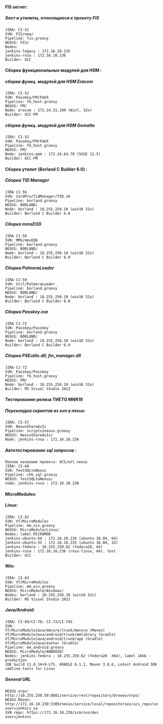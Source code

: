 #### FIS server:
##### Хост и утилиты, относящиеся к проекту FIS
```
JIRA: CI-51
SVN: FIS/new/
Pipeline: fis.groovy
NEXUS: FIS/
Nodes:
jenkins-legacy : 172.16.10.235
jenkins-rosa : 172.16.10.236
Builder: GCC
```
#### Сборка функциональных модулей для HSM :
##### сборка функц. модулей для HSM Eracom
```
JIRA: CI-52
SVN: PassKey/FM/FmUX
Pipeline: fm_host.groovy
NEXUS: FM/
Node: eracom : 172.24.31.199 (Win7, 32x)
Builder: GCC-FM
```
##### сборка функц. модулей для HSM Gemalto
```
JIRA: CI-52
SVN: PassKey/FM/FmUX
Pipeline: fm_host.groovy
NEXUS: FM/
Node: jenkins-gem : 172.16.64.70 (SUSE 12.5)
Builder: GCC-FM
```
#### Сборка утилит (Borland C Builder 6.0) : 
##### Cборка TID Manager
```
JIRA CI-56
SVN: CardPro/TidManager/TID_v6
Pipeline: borland.groovy
NEXUS: BORLAND/
Node: borland : 10.255.250.10 (win10 32x)
Builder: Borland C Builder 6.0
```
##### Cборка mmsEOD
```
JIRA CI-58
SVN: MMS/mmsEOD
Pipeline: borland.groovy
NEXUS: BORLAND/
Node: borland : 10.255.250.10 (win10 32x)
Builder: Borland C Builder 6.0
```
##### Cборка PalmeraLoader
```
JIRA CI-59
SVN: Util/PalmeraLoader
Pipeline: borland.groovy
NEXUS: BORLAND/
Node: borland : 10.255.250.10 (win10 32x)
Builder: Borland C Builder 6.0
```
##### Cборка Passkey.exe
```
JIRA CI-72
SVN: Passkey/Passkey
Pipeline: borland.groovy
NEXUS: BORLAND/
Node: borland : 10.255.250.10 (win10 32x)
Builder: Borland C Builder 6.0
```
##### Cборка PSEutils.dll; fm_manager.dll
```
JIRA CI-72
SVN: Passkey/Passkey
Pipeline: fm_host.groovy
NEXUS: FM/
Node: borland : 10.255.250.10 (win10 32x)
Builder: MS Visual Studio 2013
```
#### Тестирование релиза ТИЕТО MNR19
##### Перекладка скриптов из svn в nexus: 
```
JIRA: CI-57
SVN: NexusShareAsIs
Pipeline: scripts2nexus.groovy
NEXUS: NexusShareAsIs/
Node: jenkins-rosa : 172.16.10.236
```
##### Автотестирование sql запросов :
```
Полное название проекта: UCS/etl_nexus
JIRA: CI-60
SVN: TestSQLtoNexus
Pipeline: chk_sql.groovy
NEXUS: TestSQLtoNexus/
node: jenkins-rosa : 172.16.10.236
```
#### MicroModules: 
##### Linux: 
```
JIRA: CI-62
SVN: VT/MicroModules
Pipeline: mm_nix.groovy
NEXUS: MicroModule/Linux/
Nodes: label MICROMOD
jenkins-ubuntu-64 : 172.16.10.234 (ubuntu 18.04, 64)
jenkins-ubuntu-32 : 172.16.10.233 (ubuntu 16.04, 32)
jenkins-fedora : 10.255.250.62 (fedora28, 64)
jenkins-rosa : 172.16.10.236 (rosa-linux, 64), test
Builder: GCC
```
##### Win: 
```
JIRA: CI-63
SVN: VT/MicroModules
Pipeline: mm_win.groovy
NEXUS: MicroModule/Windows/
Nodes: borland : 10.255.250.10 (win10 32x)
Builder: MS Visual Studio 2013
```
##### Java/Android:
```
JIRA: CI-69/CI-70; CI-73/CI-743
SVN:
VT/MicroModuleJava/mmcore/trunk/mmcore (Maven)
VT/MicroModuleJava/android/trunk/mmlibrary (Gradle)
VT/MicroModuleJava/android/trunk/app (Gradle)
VT/MicroModuleJava/evotor (Gradle)
Pipeline: mm_android.groovy
NEXUS: MicroModule/ANDROID/
Nodes: jenkins-fedora : 10.255.250.62 (fedora28  X64), label JAVA - production
JDK build 11.0.14+9-LTS, GRADLE 6.1.1, Maven 3.8.6, Latest Android SDK cmdline-tools for Linux
```
##### General URL
```
NEXUS orpo: http://10.255.250.50:8081/service/rest/repository/browse/orpo/
NEXUS Maven: http://172.16.10.230:3389/nexus/service/local/repositories/ucs_repo/content
user=jenkucs_sa
SVN repo: https://172.16.10.230/scm/svn/dev
user=jenkins
```